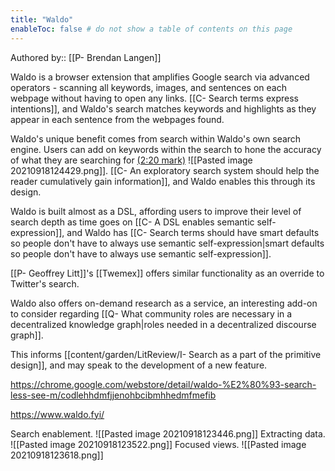 ```yaml
---
title: "Waldo"
enableToc: false # do not show a table of contents on this page
---
```

Authored by:: [[P- Brendan Langen]]

Waldo is a browser extension that amplifies Google search via advanced operators - scanning all keywords, images, and sentences on each webpage without having to open any links. [[C- Search terms express intentions]], and Waldo's search matches keywords and highlights as they appear in each sentence from the webpages found.

Waldo's unique benefit comes from search within Waldo's own search engine. Users can add on keywords within the search to hone the accuracy of what they are searching for [(2:20 mark)](https://www.youtube.com/watch?v=YROf9Iixq7o)
![[Pasted image 20210918124429.png]]. [[C- An exploratory search system should help the reader cumulatively gain information]], and Waldo enables this through its design. 

Waldo is built almost as a DSL, affording users to improve their level of search depth as time goes on [[C- A DSL enables semantic self-expression]], and Waldo has [[C- Search terms should have smart defaults so people don't have to always use semantic self-expression|smart defaults so people don't have to always use semantic self-expression]].

[[P- Geoffrey Litt]]'s [[Twemex]] offers similar functionality as an override to Twitter's search. 

Waldo also offers on-demand research as a service, an interesting add-on to consider regarding [[Q- What community roles are necessary in a decentralized knowledge graph|roles needed in a decentralized discourse graph]].

This informs [[content/garden/LitReview/I- Search as a part of the primitive design]], and may speak to the development of a new feature. 

https://chrome.google.com/webstore/detail/waldo-%E2%80%93-search-less-see-m/codlehhdmfjjenohbcibmhhedmfmefib

https://www.waldo.fyi/

Search enablement.
![[Pasted image 20210918123446.png]]
Extracting data. 
![[Pasted image 20210918123522.png]]
Focused views. 
![[Pasted image 20210918123618.png]]